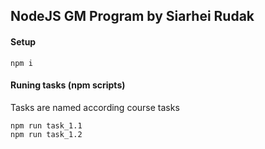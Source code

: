 ## NodeJS GM Program by Siarhei Rudak 
#### Setup
```
npm i
```
#### Runing tasks (npm scripts)
Tasks are named according course tasks
```
npm run task_1.1
npm run task_1.2
```